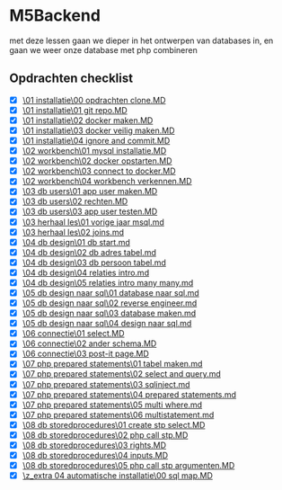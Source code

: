 # M5Backend

met deze lessen gaan we dieper in het ontwerpen van databases in, en gaan we weer onze database met php combineren

## Opdrachten checklist  

- [x] [\01 installatie\00 opdrachten clone.MD](\01%20installatie\00%20opdrachten%20clone.MD)
- [x] [\01 installatie\01 git repo.MD](\01%20installatie\01%20git%20repo.MD)
- [x] [\01 installatie\02 docker maken.MD](\01%20installatie\02%20docker%20maken.MD)
- [x] [\01 installatie\03 docker veilig maken.MD](\01%20installatie\03%20docker%20veilig%20maken.MD)
- [x] [\01 installatie\04 ignore and commit.MD](\01%20installatie\04%20ignore%20and%20commit.MD)
- [x] [\02 workbench\01 mysql installatie.MD](\02%20workbench\01%20mysql%20installatie.MD)
- [x] [\02 workbench\02 docker opstarten.MD](\02%20workbench\02%20docker%20opstarten.MD)
- [x] [\02 workbench\03 connect to docker.MD](\02%20workbench\03%20connect%20to%20docker.MD)
- [x] [\02 workbench\04 workbench verkennen.MD](\02%20workbench\04%20workbench%20verkennen.MD)
- [x] [\03 db users\01 app user maken.MD](\03%20db%20users\01%20app%20user%20maken.MD)
- [x] [\03 db users\02 rechten.MD](\03%20db%20users\02%20rechten.MD)
- [x] [\03 db users\03 app user testen.MD](\03%20db%20users\03%20app%20user%20testen.MD)
- [x] [\03 herhaal les\01 vorige jaar msql.md](\03%20herhaal%20les\01%20vorige%20jaar%20msql.md)
- [x] [\03 herhaal les\02 joins.md](\03%20herhaal%20les\02%20joins.md)
- [x] [\04 db design\01 db start.md](\04%20db%20design\01%20db%20start.md)
- [x] [\04 db design\02 db adres tabel.md](\04%20db%20design\02%20db%20adres%20tabel.md)
- [x] [\04 db design\03 db persoon tabel.md](\04%20db%20design\03%20db%20persoon%20tabel.md)
- [x] [\04 db design\04 relaties intro.md](\04%20db%20design\04%20relaties%20intro.md)
- [x] [\04 db design\05 relaties intro many many.md](\04%20db%20design\05%20relaties%20intro%20many%20many.md)
- [x] [\05 db design naar sql\01 database naar sql.md](\05%20db%20design%20naar%20sql\01%20database%20naar%20sql.md)
- [x] [\05 db design naar sql\02 reverse engineer.md](\05%20db%20design%20naar%20sql\02%20reverse%20engineer.md)
- [x] [\05 db design naar sql\03 database maken.md](\05%20db%20design%20naar%20sql\03%20database%20maken.md)
- [x] [\05 db design naar sql\04 design naar sql.md](\05%20db%20design%20naar%20sql\04%20design%20naar%20sql.md)
- [x] [\06 connectie\01 select.MD](\06%20connectie\01%20select.MD)
- [x] [\06 connectie\02 ander schema.MD](\06%20connectie\02%20ander%20schema.MD)
- [x] [\06 connectie\03 post-it page.MD](\06%20connectie\03%20post-it%20page.MD)
- [x] [\07 php prepared statements\01 tabel maken.md](\07%20php%20prepared%20statements\01%20tabel%20maken.md)
- [x] [\07 php prepared statements\02 select and query.md](\07%20php%20prepared%20statements\02%20select%20and%20query.md)
- [x] [\07 php prepared statements\03 sqlinject.md](\07%20php%20prepared%20statements\03%20sqlinject.md)
- [x] [\07 php prepared statements\04 prepared statements.md](\07%20php%20prepared%20statements\04%20prepared%20statements.md)
- [x] [\07 php prepared statements\05 multi where.md](\07%20php%20prepared%20statements\05%20multi%20where.md)
- [x] [\07 php prepared statements\06 multistatement.md](\07%20php%20prepared%20statements\06%20multistatement.md)
- [x] [\08 db storedprocedures\01 create stp select.MD](\08%20db%20storedprocedures\01%20create%20stp%20select.MD)
- [x] [\08 db storedprocedures\02 php call stp.MD](\08%20db%20storedprocedures\02%20php%20call%20stp.MD)
- [x] [\08 db storedprocedures\03 rights.MD](\08%20db%20storedprocedures\03%20rights.MD)
- [x] [\08 db storedprocedures\04 inputs.MD](\08%20db%20storedprocedures\04%20inputs.MD)
- [x] [\08 db storedprocedures\05 php call stp argumenten.MD](\08%20db%20storedprocedures\05%20php%20call%20stp%20argumenten.MD)
- [x] [\z_extra 04 automatische installatie\00 sql map.MD](\z_extra%2004%20automatische%20installatie\00%20sql%20map.MD)